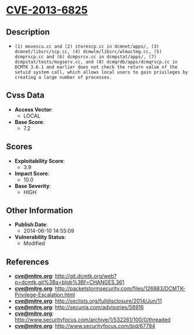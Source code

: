
# [CVE-2013-6825](https://cve.mitre.org/cgi-bin/cvename.cgi?name=CVE-2013-6825)

## Description

- `(1) movescu.cc and (2) storescp.cc in dcmnet/apps/, (3) dcmnet/libsrc/scp.cc, (4) dcmwlm/libsrc/wlmactmg.cc, (5) dcmprscp.cc and (6) dcmpsrcv.cc in dcmpstat/apps/, (7) dcmpstat/tests/msgserv.cc, and (8) dcmqrdb/apps/dcmqrscp.cc in DCMTK 3.6.1 and earlier does not check the return value of the setuid system call, which allows local users to gain privileges by creating a large number of processes.`

## Cvss Data

- **Access Vector**:
  - LOCAL
- **Base Score**:
  - 7.2

## Scores

- **Exploitability Score**:
  - 3.9
- **Impact Score**:
  - 10.0
- **Base Severity**:
  - HIGH

## Other Information

- **Publish Date**:
  - 2014-06-10 14:55:09
- **Vulnerability Status**:
  - Modified

## References

- **cve@mitre.org**: http://git.dcmtk.org/web?p=dcmtk.git%3Ba=blob%3Bf=CHANGES.361
- **cve@mitre.org**: http://packetstormsecurity.com/files/126883/DCMTK-Privilege-Escalation.html
- **cve@mitre.org**: http://seclists.org/fulldisclosure/2014/Jun/11
- **cve@mitre.org**: http://secunia.com/advisories/58916
- **cve@mitre.org**: http://www.securityfocus.com/archive/1/532261/100/0/threaded
- **cve@mitre.org**: http://www.securityfocus.com/bid/67784
